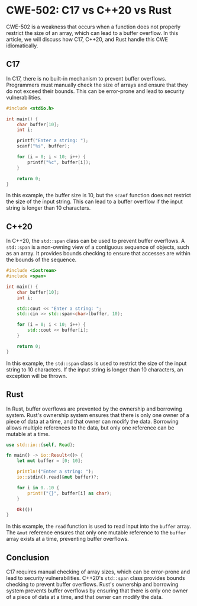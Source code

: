 # CWE-502: C17 vs C++20 vs Rust

CWE-502 is a weakness that occurs when a function does not properly restrict the size of an array, 
which can lead to a buffer overflow. In this article, we will discuss how C17, C++20, and Rust 
handle this CWE idiomatically.

## C17

In C17, there is no built-in mechanism to prevent buffer overflows. Programmers must manually check 
the size of arrays and ensure that they do not exceed their bounds. This can be error-prone and 
lead to security vulnerabilities.

```c
#include <stdio.h>

int main() {
    char buffer[10];
    int i;

    printf("Enter a string: ");
    scanf("%s", buffer);

    for (i = 0; i < 10; i++) {
        printf("%c", buffer[i]);
    }

    return 0;
}
```

In this example, the buffer size is 10, but the `scanf` function does not restrict the size of the 
input string. This can lead to a buffer overflow if the input string is longer than 10 characters.

## C++20

In C++20, the `std::span` class can be used to prevent buffer overflows. A `std::span` is a 
non-owning view of a contiguous sequence of objects, such as an array. It provides bounds checking 
to ensure that accesses are within the bounds of the sequence.

```cpp
#include <iostream>
#include <span>

int main() {
    char buffer[10];
    int i;

    std::cout << "Enter a string: ";
    std::cin >> std::span<char>(buffer, 10);

    for (i = 0; i < 10; i++) {
        std::cout << buffer[i];
    }

    return 0;
}
```

In this example, the `std::span` class is used to restrict the size of the input string to 10 
characters. If the input string is longer than 10 characters, an exception will be thrown.

## Rust

In Rust, buffer overflows are prevented by the ownership and borrowing system. Rust's ownership 
system ensures that there is only one owner of a piece of data at a time, and that owner can modify 
the data. Borrowing allows multiple references to the data, but only one reference can be mutable 
at a time.

```rust
use std::io::{self, Read};

fn main() -> io::Result<()> {
    let mut buffer = [0; 10];

    println!("Enter a string: ");
    io::stdin().read(&mut buffer)?;

    for i in 0..10 {
        print!("{}", buffer[i] as char);
    }

    Ok(())
}
```

In this example, the `read` function is used to read input into the `buffer` array. The `&mut` 
reference ensures that only one mutable reference to the `buffer` array exists at a time, 
preventing buffer overflows.

## Conclusion

C17 requires manual checking of array sizes, which can be error-prone and lead to security 
vulnerabilities. C++20's `std::span` class provides bounds checking to prevent buffer overflows. 
Rust's ownership and borrowing system prevents buffer overflows by ensuring that there is only one 
owner of a piece of data at a time, and that owner can modify the data.
